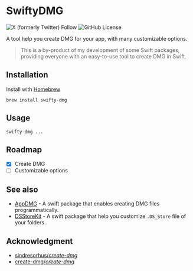 # SwiftyDMG

![X (formerly Twitter) Follow](https://img.shields.io/twitter/follow/dove_zachary?label=Chocoford) ![GitHub License](https://img.shields.io/github/license/chocoford/SwiftyDMG)

A tool help you create DMG for your app, with many customizable options.

> This is a by-product of my development of some Swift packages, 
> providing everyone with an easy-to-use tool to create DMG in Swift.

## Installation

Install with [Homebrew](https://brew.sh/)

```shell
brew install swifty-dmg
```

## Usage

```shell
swifty-dmg ...
```

## Roadmap

- [x] Create DMG
- [ ] Customizable options

## See also

* [AppDMG](https://github.com/chocoford/AppDMG) - A swift package that enables creating DMG files programmatically.
* [DSStoreKit](https://github.com/chocoford/DSStoreKit) - A swift package that help you customize `.DS_Store` file of your folders.

## Acknowledgment

* [sindresorhus/*create-dmg*](https://github.com/sindresorhus/create-dmg)
* [create-dmg/*create-dmg*](https://github.com/create-dmg/create-dmg)
